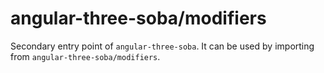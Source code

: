 # angular-three-soba/modifiers

Secondary entry point of `angular-three-soba`. It can be used by importing from `angular-three-soba/modifiers`.
